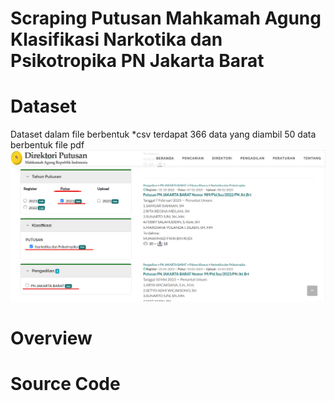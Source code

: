 # Scraping Putusan Mahkamah Agung Klasifikasi Narkotika dan Psikotropika PN Jakarta Barat


# Dataset
Dataset dalam file berbentuk *csv terdapat 366 data yang diambil 50 data berbentuk file pdf
![screenshot](Screenshots.png)

# Overview


# Source Code
